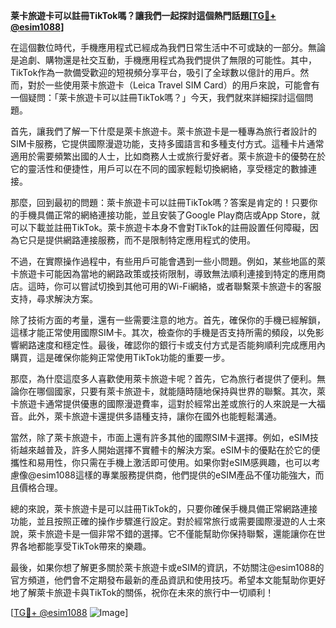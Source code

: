 **莱卡旅遊卡可以註冊TikTok嗎？讓我們一起探討這個熱門話題[[TG💪+ @esim1088](https://t.me/s/esim1088)]**

在這個數位時代，手機應用程式已經成為我們日常生活中不可或缺的一部分。無論是追劇、購物還是社交互動，手機應用程式為我們提供了無限的可能性。其中，TikTok作為一款備受歡迎的短視頻分享平台，吸引了全球數以億計的用戶。然而，對於一些使用萊卡旅遊卡（Leica Travel SIM Card）的用戶來說，可能會有一個疑問：「萊卡旅遊卡可以註冊TikTok嗎？」今天，我們就來詳細探討這個問題。

首先，讓我們了解一下什麼是萊卡旅遊卡。萊卡旅遊卡是一種專為旅行者設計的SIM卡服務，它提供國際漫遊功能，支持多國語言和多種支付方式。這種卡片通常適用於需要頻繁出國的人士，比如商務人士或旅行愛好者。萊卡旅遊卡的優勢在於它的靈活性和便捷性，用戶可以在不同的國家輕鬆切換網絡，享受穩定的數據連接。

那麼，回到最初的問題：萊卡旅遊卡可以註冊TikTok嗎？答案是肯定的！只要你的手機具備正常的網絡連接功能，並且安裝了Google Play商店或App Store，就可以下載並註冊TikTok。萊卡旅遊卡本身不會對TikTok的註冊設置任何障礙，因為它只是提供網路連接服務，而不是限制特定應用程式的使用。

不過，在實際操作過程中，有些用戶可能會遇到一些小問題。例如，某些地區的萊卡旅遊卡可能因為當地的網路政策或技術限制，導致無法順利連接到特定的應用商店。這時，你可以嘗試切換到其他可用的Wi-Fi網絡，或者聯繫萊卡旅遊卡的客服支持，尋求解決方案。

除了技術方面的考量，還有一些需要注意的地方。首先，確保你的手機已經解鎖，這樣才能正常使用國際SIM卡。其次，檢查你的手機是否支持所需的頻段，以免影響網路速度和穩定性。最後，確認你的銀行卡或支付方式是否能夠順利完成應用內購買，這是確保你能夠正常使用TikTok功能的重要一步。

那麼，為什麼這麼多人喜歡使用萊卡旅遊卡呢？首先，它為旅行者提供了便利。無論你在哪個國家，只要有萊卡旅遊卡，就能隨時隨地保持與世界的聯繫。其次，萊卡旅遊卡通常提供優惠的國際漫遊費率，這對於經常出差或旅行的人來說是一大福音。此外，萊卡旅遊卡還提供多語種支持，讓你在國外也能輕鬆溝通。

當然，除了萊卡旅遊卡，市面上還有許多其他的國際SIM卡選擇。例如，eSIM技術越來越普及，許多人開始選擇不實體卡的解決方案。eSIM卡的優點在於它的便攜性和易用性，你只需在手機上激活即可使用。如果你對eSIM感興趣，也可以考慮像@esim1088這樣的專業服務提供商，他們提供的eSIM產品不僅功能強大，而且價格合理。

總的來說，萊卡旅遊卡是可以註冊TikTok的，只要你確保手機具備正常網路連接功能，並且按照正確的操作步驟進行設定。對於經常旅行或需要國際漫遊的人士來說，萊卡旅遊卡是一個非常不錯的選擇。它不僅能幫助你保持聯繫，還能讓你在世界各地都能享受TikTok帶來的樂趣。

最後，如果你想了解更多關於萊卡旅遊卡或eSIM的資訊，不妨關注@esim1088的官方頻道，他們會不定期發布最新的產品資訊和使用技巧。希望本文能幫助你更好地了解萊卡旅遊卡與TikTok的關係，祝你在未來的旅行中一切順利！

[[TG💪+ @esim1088](https://t.me/s/esim1088) ![Image](https://i.postimg.cc/4NQfJmqS/Snipaste-2025-05-13-00-14-12.png)]